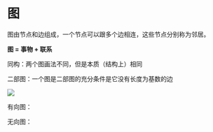 # 图

图由节点和边组成，一个节点可以跟多个边相连，这些节点分别称为邻居。

**图 = 事物 + 联系**

同构：两个图画法不同，但是本质（结构上）相同

二部图：一个图是二部图的充分条件是它没有长度为基数的边

![](https://timgsa.baidu.com/timg?image&quality=80&size=b9999_10000&sec=1505577435385&di=d2cfcf95991ab69943c10db08ef7b00c&imgtype=0&src=http%3A%2F%2Fimg.phperz.com%2Fdata%2Fimg%2F20160426%2F1461677048_1557.png)

有向图：

无向图：

